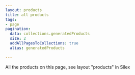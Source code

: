 ```yaml
---
layout: products
title: all products
tags:
- page
pagination:
  data: collections.generatedProducts
  size: 2
  addAllPagesToCollections: true
  alias: generatedProducts

---
```


All the products on this page, see layout "products" in Silex


